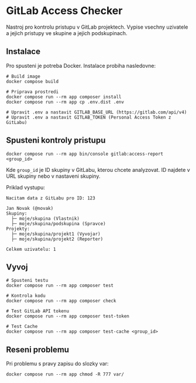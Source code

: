 # GitLab Access Checker

Nastroj pro kontrolu pristupu v GitLab projektech. Vypise vsechny uzivatele a jejich pristupy ve skupine a jejich podskupinach.

## Instalace

Pro spusteni je potreba Docker. Instalace probiha nasledovne:

    # Build image
    docker compose build
    
    # Priprava prostredi
    docker compose run --rm app composer install
    docker compose run --rm app cp .env.dist .env
    
    # Upravit .env a nastavit GITLAB_BASE_URL (https://gitlab.com/api/v4)
    # Upravit .env a nastavit GITLAB_TOKEN (Personal Access Token z GitLabu)

## Spusteni kontroly pristupu

    docker compose run --rm app bin/console gitlab:access-report <group_id>

Kde `group_id` je ID skupiny v GitLabu, kterou chcete analyzovat. ID najdete v URL skupiny nebo v nastaveni skupiny.

Priklad vystupu:

    Nacitam data z GitLabu pro ID: 123

    Jan Novak (@novak)
    Skupiny:
      ├─ moje/skupina (Vlastnik)
      ├─ moje/skupina/podskupina (Spravce)
    Projekty:
      ├─ moje/skupina/projekt1 (Vyvojar)
      ├─ moje/skupina/projekt2 (Reporter)

    Celkem uzivatelu: 1

## Vyvoj

    # Spusteni testu
    docker compose run --rm app composer test

    # Kontrola kodu
    docker compose run --rm app composer check

    # Test GitLab API tokenu
    docker compose run --rm app composer test-token

    # Test Cache
    docker compose run --rm app composer test-cache <group_id> 

## Reseni problemu

Pri problemu s pravy zapisu do slozky var:

    docker compose run --rm app chmod -R 777 var/